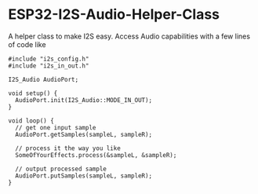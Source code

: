 # ESP32-I2S-Audio-Helper-Class

A helper class to make I2S easy.
Access Audio capabilities with a few lines of code like

```
#include "i2s_config.h"
#include "i2s_in_out.h"

I2S_Audio AudioPort;

void setup() {
  AudioPort.init(I2S_Audio::MODE_IN_OUT);
}

void loop() {
  // get one input sample
  AudioPort.getSamples(sampleL, sampleR);

  // process it the way you like
  SomeOfYourEffects.process(&sampleL, &sampleR);

  // output processed sample
  AudioPort.putSamples(sampleL, sampleR);
}
```

